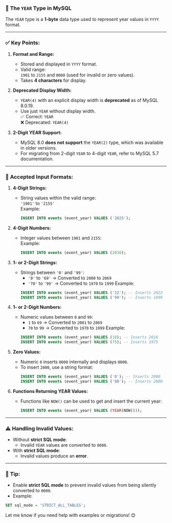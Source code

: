 ### 📅 **The `YEAR` Type in MySQL**

The `YEAR` type is a **1-byte** data type used to represent year values in `YYYY` format.

---

### ✅ **Key Points:**

1. **Format and Range:**
   - Stored and displayed in `YYYY` format.
   - Valid range:  
     `1901` to `2155` and `0000` (used for invalid or zero values).
   - Takes **4 characters** for display.

2. **Deprecated Display Width:**
   - `YEAR(4)` with an explicit display width is **deprecated** as of MySQL 8.0.19.
   - Use just `YEAR` without display width.  
     ✅ Correct: `YEAR`  
     ❌ Deprecated: `YEAR(4)`

3. **2-Digit YEAR Support:**
   - MySQL 8.0 **does not support** the `YEAR(2)` type, which was available in older versions.
   - For migrating from 2-digit `YEAR` to 4-digit `YEAR`, refer to MySQL 5.7 documentation.

---

### 📝 **Accepted Input Formats:**

1. **4-Digit Strings:**
   - String values within the valid range:  
     `'1901'` to `'2155'`  
     Example:  
     ```sql
     INSERT INTO events (event_year) VALUES ('2025');
     ```

2. **4-Digit Numbers:**
   - Integer values between `1901` and `2155`:  
     Example:  
     ```sql
     INSERT INTO events (event_year) VALUES (2030);
     ```

3. **1- or 2-Digit Strings:**
   - Strings between `'0'` and `'99'`:
     - `'0'` to `'69'` → Converted to `2000` to `2069`
     - `'70'` to `'99'` → Converted to `1970` to `1999`
     Example:  
     ```sql
     INSERT INTO events (event_year) VALUES ('22'); -- Inserts 2022
     INSERT INTO events (event_year) VALUES ('99'); -- Inserts 1999
     ```

4. **1- or 2-Digit Numbers:**
   - Numeric values between `0` and `99`:
     - `1` to `69` → Converted to `2001` to `2069`
     - `70` to `99` → Converted to `1970` to `1999`
     Example:  
     ```sql
     INSERT INTO events (event_year) VALUES (18); -- Inserts 2018
     INSERT INTO events (event_year) VALUES (75); -- Inserts 1975
     ```

5. **Zero Values:**
   - Numeric `0` inserts `0000` internally and displays `0000`.  
   - To insert `2000`, use a string format:  
     ```sql
     INSERT INTO events (event_year) VALUES ('0'); -- Inserts 2000
     INSERT INTO events (event_year) VALUES ('00'); -- Inserts 2000
     ```

6. **Functions Returning YEAR Values:**
   - Functions like `NOW()` can be used to get and insert the current year:  
     ```sql
     INSERT INTO events (event_year) VALUES (YEAR(NOW()));
     ```

---

### ⚠️ **Handling Invalid Values:**
- Without **strict SQL mode**:
  - Invalid `YEAR` values are converted to `0000`.
- With **strict SQL mode**:
  - Invalid values produce an **error**.

---

### 🎯 **Tip:**
- Enable **strict SQL mode** to prevent invalid values from being silently converted to `0000`.  
- Example:  
```sql
SET sql_mode = 'STRICT_ALL_TABLES';
```

Let me know if you need help with examples or migrations! 😊
